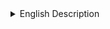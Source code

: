 <details>
<summary>English Description</summary>

## Project Overview

This project is a comprehensive self-hosted file management solution, consisting of two key components:

1. **Backend service in TypeScript (Express/NestJS):** The central hub that handles all file operations. It interacts with **MinIO** for actual file storage, **PostgreSQL** for file metadata, and **Hasura GraphQL Engine** for role-based permission checks.
2. **Client-side JavaScript/TypeScript library (SDK):** An interface for frontend applications, providing convenient methods for interacting with the backend service (uploading, downloading, deleting files, and managing URLs).

The solution focuses on **session authentication via cookies** as the primary mechanism, but also supports **JWT-based authentication** for additional flexibility. Both approaches leverage Hasura's powerful permission system.

> ⚠️ The project is currently in its early stages. This description reflects the intended result.

<details>
<summary>Описание на русском</summary>

## Обзор Проекта

Этот проект представляет собой комплексное решение для управления файлами, предназначенное для самостоятельного размещения. Оно состоит из двух ключевых компонентов:

1. **Бэкенд-сервис на TypeScript (Express/NestJS):** Центральный хаб, обрабатывающий все операции с файлами. Он взаимодействует с **MinIO** для фактического хранения файлов, **PostgreSQL** для метаданных файлов и **Hasura GraphQL Engine** для проверки разрешений на основе ролей пользователя.
2. **Клиентская JavaScript/TypeScript библиотека (SDK):** Интерфейс для фронтенд-приложений, предоставляющий удобные методы для взаимодействия с бэкенд-сервисом (загрузка, скачивание, удаление файлов и управление URL).

Решение сфокусировано на **сессионной аутентификации через куки** как основном механизме, но также предусматривает возможность **аутентификации с использованием JWT** для дополнительной гибкости. Оба подхода используют мощную систему разрешений Hasura.

> ⚠️ Сейчас проект находится на начальном этапе разработки. Описание отражает желаемый результат.

</details>
